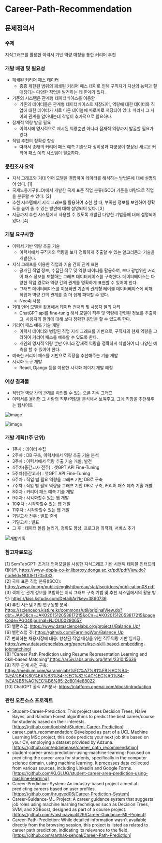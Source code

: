 # Career-Path-Recommendation

## 문제정의서  

### 주제  
지식그래프를 활용한 이력서 기반 역량 매칭을 통한 커리어 추천

### 개발 배경 및 필요성  
+ 폐쇄된 커리어 패스 데이터
  - 종종 제한된 범위의 폐쇄된 커리어 패스 데이로 인해 구직자가 자신의 능력과 잘 매칭되는 다양한 직업을 발견하는 데 한계가 있다.
+ 기존의 시스템은 관계형 데이터베이스를 이용함
  - 기존의 데이터들은 관계형 데이터베이스로 저장되어, 역량에 대한 데이터와 직업에 대한 데이터가 서로 다른 테이블에 따로따로 저장되어 있다. 따라서 그 사이의 관계를 알아내는데 작업이 추가적으로 필요하다.
+ 잠재적 역량 발굴 필요
  - 이력서에 명시적으로 제시된 역량뿐만 아니라 잠재적 역량까지 발굴할 필요가 있다.
+ 직업 추천의 정확성 향상
  - 따라서 종래의 커리어 패스 예측 기술보다 정확성과 다양성이 향상된 새로운 커리어 패스 예측 시스템이 필요하다.

 
### 문헌조사 요약
+ 지식 그래프와 거대 언어 모델을 결합하여 데이터를 해석하는 방법론에 대해 설명되어 있다. [1]  
+ 국제노동기구(ILO)에서 개발한 국제 표준 직업 분류(ISCO) 기준을 바탕으로 직업을 분류할 수 있다. [2]  
+ 추천 시스템에서 지식 그래프를 활용하여 추천 할 때, 부족한 정보를 보완하여 정확도를 높여 줄 수 있는 방안에 대해 설명되어 있다. [3]  
+ 지금까지 추천 시스템에서 사용할 수 있도록 개발된 다양한 기법들에 대해 설명되어 있다. [4]  
  
### 개발 요구사항
+ 이력서 기반 역량 추출 기술
  - 이력서에서 구직자의 역량을 보다 정확하게 추출할 수 있는 알고리즘과 기술을 개발한다. 
+ 지식 그래프를 이용한 직업과 기술 간의 관계 표현
  - 공개된 직업 정보, 수집된 직무 및 역량 데이터를 활용하여, 보다 광범위한 커리어 패스 정보를 포함하는 그래프 데이터베이스를 구축한다. 데이터베이스는 다양한 직업 경로와 역량 간의 관계를 명확하게 표현할 수 있어야 한다.
  - 그래프 데이터베이스를 이용하면 기존의 관계형 테이블 데이터베이스에 비해 직업과 역량 간의 관계를 좀 더 쉽게 파악할 수 있다.
  - Neo4j 사용
+ 거대 언어 모델을 활용해서 데이터 전처리 및 사용자 질의 처리
  - ChatGPT api를 fine-tunig 해서 모델이 직무 및 역량에 관련된 정보를 추출하고, 사용자의 질의에 대해 보다 정확한 응답을 할 수 있도록 한다.
+ 커리어 패스 예측 기술 개발
  - 이력서 데이터와 병합된 직업 지식 그래프를 기반으로, 구직자의 현재 역량을 고려하여 커리어 패스를 예측할 수 있도록 한다.
  - 개인의 명시적 역량 뿐만 아니라 잠재적 역량을 정확하게 식별하여 더 다양한 예측을 할 수 있어야 한다.
+	예측한 커리어 패스를 기반으로 직장을 추천해주는 기술 개발
+ 시각화 도구 개발
  - React, Django 등을 이용한 시각화 페이지 개발 예정
 
 
### 예상 결과물
+ 직업과 역량 간의 관계를 확인할 수 있는 오픈 지식 그래프
+ 이력서를 올리면 그 사람의 직무/역량을 분석해서 보여주고, 그에 직장을 추천해주는 웹사이트

![image](https://github.com/JeMinMoon/Career-Path-Recommendation/assets/100757595/32c98a6a-0f75-4dfe-a9cb-0d1a932ce4da)

![image](https://github.com/JeMinMoon/Career-Path-Recommendation/assets/100757595/e1b36a9e-127d-4c1c-91fc-144c0e28cbe1)


### 개발 계획(1주 단위)
-	1주차 : 데이터 수집
-	2주차 : DB 구축, 이력서에서 역량 추출 기술 분석
-	3주차 : 이력서에서 역량 추출 기술 개발, 발전
-	4주차(중간고사 전주) : 챗GPT API Fine-Tuning
-	5주차(중간고사) : 챗GPT API Fine-Tuning
-	6주차 : 직업 별 필요 역량을 그래프 기반 DB로 구축
-	7주차 : 직업 별 필요 역량을 그래프 기반 DB로 구축, 커리어 패스 예측 기술 개발
-	8주차 : 커리어 패스 예측 기술 개발
-	9주차 : 시각화할수 있는 웹 개발
-	10주차 : 시각화할수 있는 웹 개발
-	11주차 : 시각화할수 있는 웹 개발
-	기말고사 전주 : 발표 준비
-	기말고사 : 발표
-	그 후 : 데이터 볼륨 늘리기, 정확도 향상, 프로그램 최적화, 서비스 추가

![개발계획](https://github.com/JeMinMoon/Career-Path-Recommendation/assets/100738519/6e0eaddd-0298-452f-9dd3-405e6691aab5)



### 참고자료모음
[1] SemTabGPT:  초거대  언어모델을  사용한 지식그래프  기반  시맨틱  테이블  인터프리테이션, https://www-dbpia-co-kr.libproxy.donga.ac.kr/pdf/pdfView.do?nodeId=NODE11705333  
[2] 국제 표준 직업 분류(ISCO): https://www.ilo.org/public/english/bureau/stat/isco/docs/publication08.pdf  
[3] 객체 간 관계 정보를 포함하는 지식 그래프 구축 기법 및 추천 시스템에서의 활용 방안: https://kiss.kstudy.com/Detail/Ar?key=3860736  
[4] 추천 시스템 기법 연구동향 분석: https://scienceon.kisti.re.kr/commons/util/originalView.do?dbt=JAKO&cn=JAKO201512053817215&oCn=JAKO201512053817215&pageCode=PG04&journal=NJOU00290657  
[5] 밸런스업: https://www.datasciencelabs.org/projects/Balance_Up/  
[6] 밸런스업 깃: https://github.com/FarmingWon/Balance_Up   
[7] 변화하는 채용시장에 대응: 향상된 직업 매칭을 위한 직무역량 기반 임베딩, https://www.datasciencelabs.org/papers/ksc-skill-based-embedding-jobmatching/    
[8] "Career Path Prediction using Resume Representation Learning and Skill-based Matching",https://ar5iv.labs.arxiv.org/html/2310.15636  
[9] 직무 관계 사전 구축: https://medium.com/saraminlab/%EC%A7%81%EB%AC%B4-%EA%B4%80%EA%B3%84-%EC%82%AC%EC%A0%84-%EA%B5%AC%EC%B6%95-2c8014e88022  
[10] ChatGPT 공식 API문서: https://platform.openai.com/docs/introduction  
  
### 관련 오픈소스 프로젝트
- Student-Career-Prediction: This project uses Decision Trees, Naive Bayes, and Random Forest algorithms to predict the best career/course for students based on their interests. [https://github.com/loobiish/Student-Career-Prediction]
- career_path_recommendation: Developed as part of a UCL Machine Learning MSc project, this code predicts your next job title based on your CV, employing a dataset provided by Adzuna.​ [https://github.com/eddiepease/career_path_recommendation]
- student-career-area-prediction-using-machine-learning: Focused on predicting the career area for students, specifically in the computer science domain, using machine learning. It processes data collected from various sources, including LinkedIn and Google Forms.​ [https://github.com/KLGLUG/student-career-area-prediction-using-machine-learning]
- Career-Prediction-System: An industry-based project aimed at predicting careers based on user profiles. [https://github.com/hrugved06/Career-Prediction-System]
- Career-Guidance-ML-Project: A career guidance system that suggests job roles using machine learning techniques such as Decision Trees, SVM, and XGBoost, designed as part of a course project​. [https://github.com/vaishnavipatil29/Career-Guidance-ML-Project]
- Career-Path-Prediction: While detailed information wasn't available directly from the browsing session, this project is listed as related to career path prediction, indicating its relevance to the field​. [https://github.com/sarthak-sehgal/Career-Path-Prediction]
